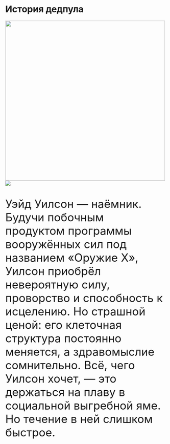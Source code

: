 <html>
    <title>Дедпул</title>
    <body>
        <header>
        </header>
        <main>
            <h1>История дедпула</h1>
            <img src="https://img1.hulu.com/user/v3/artwork/e27cac54-3c3c-425e-b7de-67edc2c9f496?base_image_bucket_name=image_manager&base_image=c508266a-667a-4ef8-b770-bfcaaf6d4fd5&size=1200x630&format=jpeg" height="500px"/>
            <img src="https://see.news/wp-content/uploads/2020/07/7cc33804-cfd2-4c19-a461-6d1fe1bdc7f6-deadpool-mcu1.jpg">
            <p style="font-size:35px">Уэйд Уилсон — наёмник. Будучи побочным продуктом программы вооружённых сил под названием «Оружие X», Уилсон приобрёл невероятную силу, проворство и способность к исцелению. Но страшной ценой: его клеточная структура постоянно меняется, а здравомыслие сомнительно. Всё, чего Уилсон хочет, — это держаться на плаву в социальной выгребной яме. Но течение в ней слишком быстрое.</p>
        </main>
        <footer>
        </footer>
    </body>
</html>
